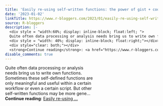 ```yaml
---
title: 'Easily re-using self-written functions: the power of gist + code snippet duo'
date: '2023-01-02'
linkTitle: https://www.r-bloggers.com/2023/01/easily-re-using-self-written-functions-the-power-of-gist-code-snippet-duo/
source: R-bloggers
description: |-
  <div style = "width:60%; display: inline-block; float:left; ">
  Quite often data processing or analysis needs bring us to write own functions. Sometimes these self-defined functions are only meaningful and useful within a certain workflow or even a certain script. But other self-written functions may be more gene...</div>
  <div style = "width: 40%; display: inline-block; float:right;"></div>
  <div style="clear: both;"></div>
  <strong>Continue reading</strong>: <a href="https://www.r-bloggers.com/2023/01/easily-re-using-self-written-functions-the-power-of-gist-code-snippet-duo/">Easily re-using ...
disable_comments: true
---
```

<div style = "width:60%; display: inline-block; float:left; ">
Quite often data processing or analysis needs bring us to write own functions. Sometimes these self-defined functions are only meaningful and useful within a certain workflow or even a certain script. But other self-written functions may be more gene...</div>
<div style = "width: 40%; display: inline-block; float:right;"></div>
<div style="clear: both;"></div>
<strong>Continue reading</strong>: <a href="https://www.r-bloggers.com/2023/01/easily-re-using-self-written-functions-the-power-of-gist-code-snippet-duo/">Easily re-using ...
